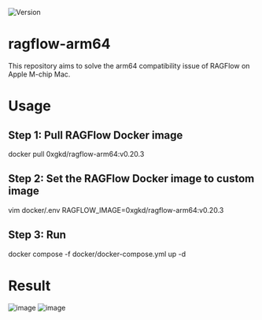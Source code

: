 ![Version](https://img.shields.io/badge/Version-v0.20.3-red)
# ragflow-arm64
This repository aims to solve the arm64 compatibility issue of RAGFlow on Apple M-chip Mac.

# Usage
## Step 1: Pull RAGFlow Docker image
docker pull 0xgkd/ragflow-arm64:v0.20.3

## Step 2: Set the RAGFlow Docker image to custom image
vim docker/.env
RAGFLOW_IMAGE=0xgkd/ragflow-arm64:v0.20.3

## Step 3: Run
docker compose -f docker/docker-compose.yml up -d

# Result
![image](https://github.com/0xgkd/ragflow-arm64/blob/main/success.jpg)
![image](https://github.com/0xgkd/ragflow-arm64/blob/main/system.jpg)
